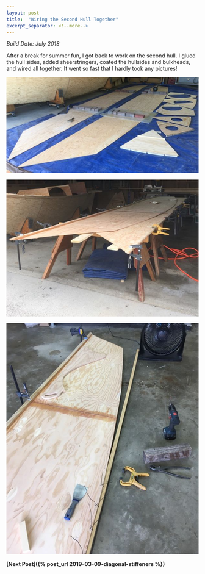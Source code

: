 ```yaml
---
layout: post
title:  "Wiring the Second Hull Together"
excerpt_separator: <!--more-->
---
```


*Build Date: July 2018*

After a break for summer fun, I got back to work on the second hull. I glued the hull sides, added sheerstringers, coated the hullsides and bulkheads, and wired all together. It went so fast that I hardly took any pictures!

<!--more-->

![Gluing Sides](/assets/images/second-hull-1.jpg)

![Gluing Sheerstringers](/assets/images/second-hull-2.jpg)

![Wiring Hulls](/assets/images/second-hull-3.jpg)

**[Next Post]({% post_url 2019-03-09-diagonal-stiffeners %})**
